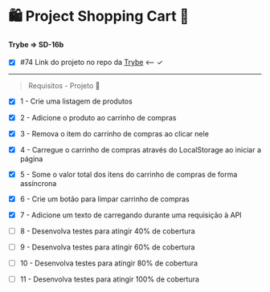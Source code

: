 # 🛍️ Project Shopping Cart 🛒 
#### Trybe => SD-16b 
- [x]  #74  Link do projeto no repo da [Trybe](https://github.com/tryber/sd-016-b-project-shopping-cart/pull/74) <-- &check;
-------------------------------------------------------------------------------------------------------------
> Requisitos - Projeto 🛒 
- [x]  1 - Crie uma listagem de produtos
- [x]  2 - Adicione o produto ao carrinho de compras
- [x]  3 - Remova o item do carrinho de compras ao clicar nele
- [x]  4 - Carregue o carrinho de compras através do LocalStorage ao iniciar a página
- [x]  5 - Some o valor total dos itens do carrinho de compras de forma assíncrona
- [x]  6 - Crie um botão para limpar carrinho de compras
- [x]  7 - Adicione um texto de carregando durante uma requisição à API
- [ ]  8 - Desenvolva testes para atingir 40% de cobertura
- [ ]  9 - Desenvolva testes para atingir 60% de cobertura
- [ ]  10 - Desenvolva testes para atingir 80% de cobertura
- [ ]  11 - Desenvolva testes para atingir 100% de cobertura

